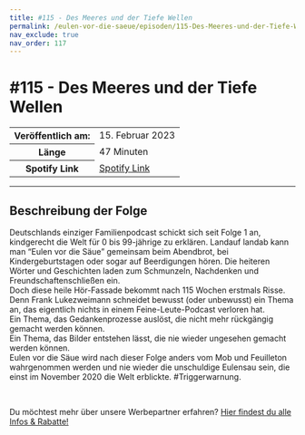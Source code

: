 ```yaml
---
title: #115 - Des Meeres und der Tiefe Wellen
permalink: /eulen-vor-die-saeue/episoden/115-Des-Meeres-und-der-Tiefe-Wellen
nav_exclude: true
nav_order: 117
---
```


# #115 - Des Meeres und der Tiefe Wellen
<table class="resp-table dcf-table dcf-table-responsive dcf-table-bordered dcf-table-striped dcf-w-100%">
                    <tbody>
                        <tr>
                            <th scope="row">Veröffentlich am:</th>
                            <td data-label="Veröffentlich am:">15. Februar 2023</td>
                        </tr>
                        <tr>
                            <th scope="row">Länge </th>
                            <td data-label="Länge ">47 Minuten</td>
                        </tr><tr>
                                <th scope="row">Spotify Link</th>
                                <td data-label="Spotify Link"><a href="https://open.spotify.com/episode/1SVIDVjvpjqWiKsKJdIeUW">Spotify Link</a></td>
                            </tr></tbody>
                </table>

***

## Beschreibung der Folge

<div>
<p>Deutschlands einziger Familienpodcast schickt sich seit Folge 1 an, kindgerecht die Welt für 0 bis 99-jährige zu erklären. Landauf landab kann man “Eulen vor die Säue” gemeinsam beim Abendbrot, bei Kindergeburtstagen oder sogar auf Beerdigungen hören. Die heiteren Wörter und Geschichten laden zum Schmunzeln, Nachdenken und Freundschaftenschließen ein.<br/>Doch diese heile Hör-Fassade bekommt nach 115 Wochen erstmals Risse. Denn Frank Lukezweimann schneidet bewusst (oder unbewusst) ein Thema an, das eigentlich nichts in einem Feine-Leute-Podcast verloren hat. <br/>Ein Thema, das Gedankenprozesse auslöst, die nicht mehr rückgängig gemacht werden können.<br/>Ein Thema, das Bilder entstehen lässt, die nie wieder ungesehen gemacht werden können.<br/>Eulen vor die Säue wird nach dieser Folge anders vom Mob und Feuilleton wahrgenommen werden und nie wieder die unschuldige Eulensau sein, die einst im November 2020 die Welt erblickte. #Triggerwarnung.</p><br/><p>Du möchtest mehr über unsere Werbepartner erfahren? <a href="https://linktr.ee/EulenvordieSaeue" rel="nofollow">Hier findest du alle Infos &amp; Rabatte!</a></p>  
</div>

